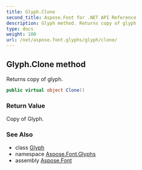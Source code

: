 ```yaml
---
title: Glyph.Clone
second_title: Aspose.Font for .NET API Reference
description: Glyph method. Returns copy of glyph
type: docs
weight: 100
url: /net/aspose.font.glyphs/glyph/clone/
---
```

## Glyph.Clone method

Returns copy of glyph.

```csharp
public virtual object Clone()
```

### Return Value

Copy of Glyph.

### See Also

* class [Glyph](../)
* namespace [Aspose.Font.Glyphs](../../../aspose.font.glyphs/)
* assembly [Aspose.Font](../../../)



